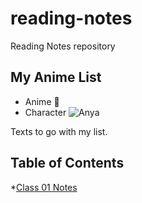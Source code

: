 # reading-notes
Reading Notes repository

## My Anime List

* Anime 🥸
* Character
![Anya](https://img1.ak.crunchyroll.com/i/spire3/d23bea1cbe84833135f94695d900f0651651339079_main.png)

Texts to go with my list.

## Table of Contents

*[Class 01 Notes](./class-01.md)
